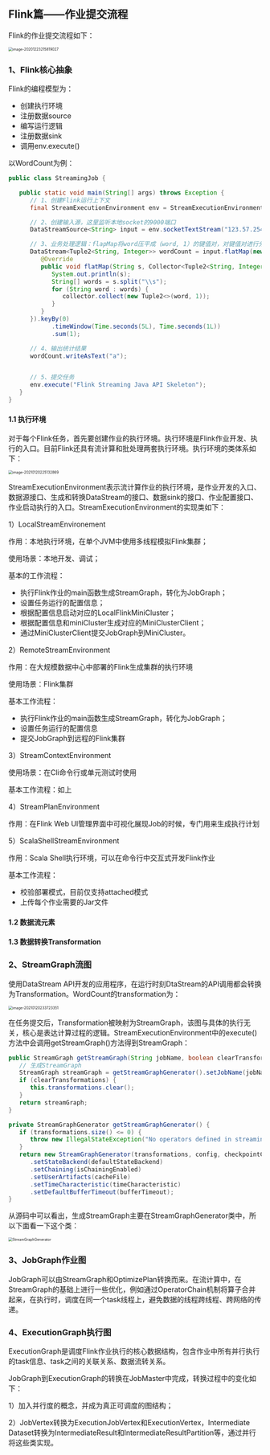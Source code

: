 ## Flink篇——作业提交流程

Flink的作业提交流程如下：

<img src="img/作业提交流程.png" alt="image-20201223215819027" style="zoom:50%;" />



### 1、Flink核心抽象

Flink的编程模型为：

- 创建执行环境
- 注册数据source
- 编写运行逻辑
- 注册数据sink
- 调用env.execute()

以WordCount为例：

```java
public class StreamingJob {

   public static void main(String[] args) throws Exception {
      // 1、创建Flink运行上下文
      final StreamExecutionEnvironment env = StreamExecutionEnvironment.getExecutionEnvironment();

      // 2、创建输入源，这里监听本地socket的9000端口
      DataStreamSource<String> input = env.socketTextStream("123.57.254.25", 9000, "\n");

      // 3、业务处理逻辑：flapMap将word压平成（word, 1）的键值对，对键值对进行分组统计
      DataStream<Tuple2<String, Integer>> wordCount = input.flatMap(new FlatMapFunction<String, Tuple2<String, Integer>>() {
         @Override
         public void flatMap(String s, Collector<Tuple2<String, Integer>> collector) throws Exception {
            System.out.println(s);
            String[] words = s.split("\\s");
            for (String word : words) {
               collector.collect(new Tuple2<>(word, 1));
            }
         }
      }).keyBy(0)
            .timeWindow(Time.seconds(5L), Time.seconds(1L))
            .sum(1);

      // 4、输出统计结果
      wordCount.writeAsText("a");


      // 5、提交任务
      env.execute("Flink Streaming Java API Skeleton");
   }
}
```

#### 1.1 执行环境

对于每个Flink任务，首先要创建作业的执行环境。执行环境是Flink作业开发、执行的入口。目前Flink还具有流计算和批处理两套执行环境。执行环境的类体系如下：

<img src="img/ExecutionEnvironment类体系.png" alt="image-20210120225132869" style="zoom:50%;" />

StreamExecutionEnvironment表示流计算作业的执行环境，是作业开发的入口、数据源接口、生成和转换DataStream的接口、数据sink的接口、作业配置接口、作业启动执行的入口。StreamExecutionEnvironment的实现类如下：

1）LocalStreamEnvironement

作用：本地执行环境，在单个JVM中使用多线程模拟Flink集群；

使用场景：本地开发、调试；

基本的工作流程：

- 执行Flink作业的main函数生成StreamGraph，转化为JobGraph；
- 设置任务运行的配置信息；
- 根据配置信息启动对应的LocalFlinkMiniCluster；
- 根据配置信息和miniCluster生成对应的MiniClusterClient；
- 通过MiniClusterClient提交JobGraph到MiniCluster。

2）RemoteStreamEnvironment

作用：在大规模数据中心中部署的Flink生成集群的执行环境

使用场景：Flink集群

基本工作流程：

- 执行Flink作业的main函数生成StreamGraph，转化为JobGraph；
- 设置任务运行的配置信息
- 提交JobGraph到远程的Flink集群

3）StreamContextEnvironment

使用场景：在Cli命令行或单元测试时使用

基本工作流程：如上

4）StreamPlanEnvironment

作用：在Flink Web UI管理界面中可视化展现Job的时候，专门用来生成执行计划

5）ScalaShellStreamEnvironment

作用：Scala Shell执行环境，可以在命令行中交互式开发Flink作业

基本工作流程：

- 校验部署模式，目前仅支持attached模式
- 上传每个作业需要的Jar文件



#### 1.2 数据流元素



#### 1.3 数据转换Transformation







### 2、StreamGraph流图

使用DataStream API开发的应用程序，在运行时刻DtaStream的API调用都会转换为Transformation。WordCount的transformation为：

<img src="img/WordCount的Transformation.png" alt="image-20210120233723351" style="zoom:50%;" />

在任务提交后，Transformation被映射为StreamGraph，该图与具体的执行无关，核心是表达计算过程的逻辑。StreamExecutionEnvironment中的execute()方法中会调用getStreamGraph()方法得到StreamGraph：

```java
public StreamGraph getStreamGraph(String jobName, boolean clearTransformations) {
   // 生成StreamGraph
   StreamGraph streamGraph = getStreamGraphGenerator().setJobName(jobName).generate();
   if (clearTransformations) {
      this.transformations.clear();
   }
   return streamGraph;
}

private StreamGraphGenerator getStreamGraphGenerator() {
   if (transformations.size() <= 0) {
      throw new IllegalStateException("No operators defined in streaming topology. Cannot execute.");
   }
   return new StreamGraphGenerator(transformations, config, checkpointCfg)
      .setStateBackend(defaultStateBackend)
      .setChaining(isChainingEnabled)
      .setUserArtifacts(cacheFile)
      .setTimeCharacteristic(timeCharacteristic)
      .setDefaultBufferTimeout(bufferTimeout);
}
```

从源码中可以看出，生成StreamGraph主要在StreamGraphGenerator类中，所以下面看一下这个类：

<img src="img/StreamGraphGenerator.png" alt="StreamGraphGenerator" style="zoom:50%;" />



### 3、JobGraph作业图

JobGraph可以由StreamGraph和OptimizePlan转换而来。在流计算中，在StreamGraph的基础上进行一些优化，例如通过OperatorChain机制将算子合并起来，在执行时，调度在同一个task线程上，避免数据的线程跨线程、跨网络的传递。



### 4、ExecutionGraph执行图

ExecutionGraph是调度Flink作业执行的核心数据结构，包含作业中所有并行执行的task信息、task之间的关联关系、数据流转关系。

JobGraph到ExecutionGraph的转换在JobMaster中完成，转换过程中的变化如下：

1）加入并行度的概念，并成为真正可调度的图结构；

2）JobVertex转换为ExecutionJobVertex和ExecutionVertex，Intermediate Dataset转换为IntermediateResult和IntermediateResultPartition等，通过并行将这些类实现。







